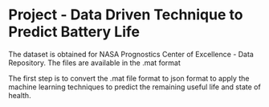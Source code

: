 # Project - Data Driven Technique to Predict Battery Life


The dataset is obtained for NASA Prognostics Center of Excellence - Data Repository. The files are available in the .mat format

The first step is to convert the .mat file format to json format to apply the machine learning techniques to predict the remaining useful life and state of health. 
